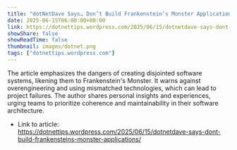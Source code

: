```yaml
---
title: "dotNetDave Says… Don’t Build Frankenstein’s Monster Applications!"
date: 2025-06-15T06:00:00+00:00
link: https://dotnettips.wordpress.com/2025/06/15/dotnetdave-says-dont-build-frankensteins-monster-applications/
showShare: false
showReadTime: false
thumbnail: images/dotnet.png
tags: ["dotnettips.wordpress.com"]
---
```

The article emphasizes the dangers of creating disjointed software systems, likening them to Frankenstein's Monster. It warns against overengineering and using mismatched technologies, which can lead to project failures. The author shares personal insights and experiences, urging teams to prioritize coherence and maintainability in their software architecture.

- Link to article: https://dotnettips.wordpress.com/2025/06/15/dotnetdave-says-dont-build-frankensteins-monster-applications/